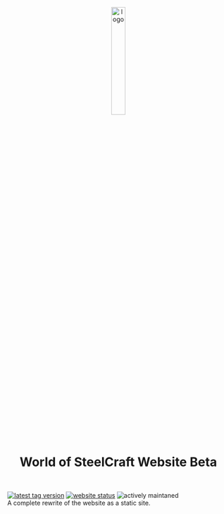 <p align="center" width="20px">
  <img src="https://files.worldofsteelcraft.tk/assets/web/logo.png" alt="logo" width="25%"/><br>  
  <h1 align="center">World of SteelCraft Website Beta</h1>
  <br>
</p>

[![latest tag version](https://img.shields.io/github/v/tag/worldofsteelcraft/woscweb?color=green&style=plastic)](https://github.com/worldofsteelcraft/woscweb/tags)
[![website status](https://img.shields.io/website?down_color=red&down_message=offline&label=WoSC%20Beta%20Website&style=plastic&up_color=green&up_message=online&url=https%3A%2F%2Fnext.worldofsteelcraft.tk)](https://next.worldofsteelcraft.tk)
![actively maintaned](https://img.shields.io/maintenance/yes/2022?style=plastic)  
A complete rewrite of the website as a static site.
